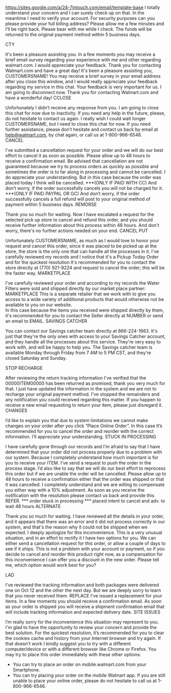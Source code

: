 
https://sites.google.com/a/24-7intouch.com/email/template-base
I totally understand your concern and I can surely check up on that. 
In the meantime I need to verify your account. For security purposes can you please provide your full billing address?
Please allow me a few minutes and I’ll be right back.
Please bear with me while I check.
The funds will be returned to the original payment method within 5 business days.

CTY

It's been a pleasure assisting you. In a few moments you may receive a brief email survey regarding your experience with me and other regarding walmart.com. I would appreciate your feedback.  Thank you for contacting Walmart.com and have a great day!
It's been a pleasure assisting you, CUSTOMERSNAME! You may receive a brief survey in your email address after you close this window, and I would really appreciate your feedback regarding my service in this chat.  Your feedback is very important for us. I am going to disconnect now. Thank you for contacting Walmart.com and have a wonderful day!
CCLOSE

Unfortunately I didn’t receive any response from you. I am going to close this chat for now due to inactivity. If you need any help in the future, please, do not hesitate to contact us again.
I really wish I could wait longer CUSTOMERSNAME, but I need to close this chat for now.  If you need further assistance, please don’t hesitate and contact us back by email at help@walmart.com, by chat again, or call us at 1-800-966-6546.  
CANCEL

I've submitted a cancellation request for your order and we will do our best effort to cancel it as soon as possible. Please allow up to 48 hours to receive a confirmation email.
Be advised that cancellation are not guaranteed because we try to process orders as quickly as possible and sometimes the order is to far along in processing and cannot be cancelled. I do appreciate your understanding. 
But in this case because the order was placed today I think will be cancelled. 
***(ONLY IF PAID WITH CC) And don’t worry, if the order successfully cancels you will not be charged for it. 
***(ONLY IF PAID PAYPAL OR GC) And don’t worry, if the order successfully cancels a full refund will post to your original method of payment within 5 business days.
REMORSE

Thank you so much for waiting. Now I have escalated a request for the selected pick up store to cancel and refund this order, and you should receive further information about this process within 48 hours. 
And don't worry, there's no further actions needed on your end.
CANCEL PUT

Unfortunately CUSTOMERSNAME, as much as I would love to honor your request and cancel this order, since it was placed to be picked up at the store, the store is the only one that can handle all the processes in it.
I've carefully reviewed my records and I notice that it's a Pickup Today Order and for the quickest resolution it's recommended for you to contact the store directly at (770) 921-9224 and request to cancel the order; this will be the faster way.
MARKETPLACE

I've carefully reviewed your order and according to my records the Water Filters were sold and shipped directly by our market place partner: MARKETPLACE
This is a separate retailer that we work with to give you access to a wide variety of additional products that would otherwise not be available to you on our website.   
In this case because the items you received were shipped directly by them, it's recommended for you to contact the Seller directly at NUMBER or send an email to EMAIL.
SAVINGS CATCHER

You can contact our Savings catcher team directly at 866-224-1663.  It's just that they're the only ones with access to your Savings Catcher account, and they handle all the processes about this service. They're very easy to work with, and will be happy to help you.
The Savings catcher team is available Monday through Friday from 7 AM to 5 PM CST, and they’re closed Saturday and Sunday. 

STOP RECHARGE

After reviewing the return tracking information I've verified that the 00000ITEM00000 has been returned as promised, thank you very much for that.
I just have updated the information in the system and we are not to recharge your original payment method. I've stopped the remainders and any notification you could received regarding this matter. If you happen to receive a new email requesting to return your item, please just disregard it.
CHANGES

I’d like to explain you that due to system limitations we cannot make changes on your order after you click “Place Online Order”. In this case It’s recommended for you to cancel the order and reorder with the correct information. I’ll appreciate your understanding. 
STUCK IN PROCESSING

I have carefully gone through our records and I'm afraid to say that I have determined that your order did not process properly due to a problem with our system.  Because I completely understand how much important is for you to receive your ITEM. I've send a request to push the order in the process stage.
I’d also like to say  that we will do our best effort to reprocess this order but if we are unable the order will be cancelled. Please allow up to 48 hours to receive a confirmation either that the order was shipped or that it was cancelled.
I completely understand and we are willing to compensate you either way with a 10% adjustment. As soon as you receive the notification with the resolution please contact us back and provide this REFER.
*** order stuck in processing *** placed intent to cancel and adv. to wait 48 hours
ALTERNATE

Thank you so much for waiting. I have reviewed all the details in your order, and it appears that there was an error and it did not process correctly in our system, and that's the reason why it could not be shipped when we expected. I deeply apologize for this inconvenience.
This is a very unusual situation, and in an effort to rectify it I have two options for you.
We can either send a cancellation request for this order, or allow a couple of days to see if it ships.
This is not a problem with your account or payment, so if you decide to cancel and reorder this product right now, as a compensation for this inconvenience I can offer you a discount in the new order.
Please tell me, which option would work best for you?

LAD

I've reviewed the tracking information and both packages were delivered one on Oct 12 and the other the next day. But we are deeply sorry to learn that you never received them.
REPLACE
I've issued a replacement for your items. In a few moments you should receive a confirmation email.
As soon as your order is shipped you will receive a shipment confirmation email that will include tracking information and expected delivery date.
SITE ISSUES

I’m really sorry for the inconvenience this situation may represent to you. I'm glad to have the opportunity to review your concern and provide the best solution.
For the quickest resolution, it’s recommended for you to clear the cookies cache and history from your Internet browser and try again. If that doesn't work I kindly suggest you to try with a different computer/device or with a different browser like Chrome or Firefox.
You may try to place this order immediately with these other options:
-	You can try to place an order on mobile.walmart.com from your Smartphone.
-	You can try placing your order on the mobile Walmart app. 
If you are still unable to place your online order, please do not hesitate to call us at 1-800-966-6546.

